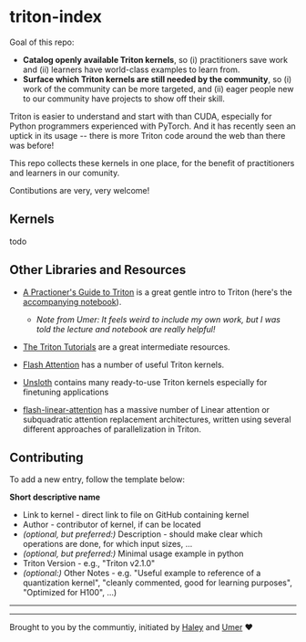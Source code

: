 # triton-index

Goal of this repo:
- **Catalog openly available Triton kernels**, so (i) practitioners save work and (ii) learners have world-class examples to learn from.
- **Surface which Triton kernels are still needed by the community**, so (i) work of the community can be more targeted, and (ii) eager people new to our community have projects to show off their skill.

Triton is easier to understand and start with than CUDA, especially for Python programmers experienced with PyTorch. And it has recently seen an uptick in its usage -- there is more Triton code around the web than there was before!

This repo collects these kernels in one place, for the benefit of practitioners and learners in our comunity.

Contibutions are very, very welcome!

## Kernels

todo


## Other Libraries and Resources

- [A Practioner's Guide to Triton](https://www.youtube.com/watch?v=DdTsX6DQk24&t=93s) is a great gentle intro to Triton (here's the [accompanying notebook](https://github.com/cuda-mode/lectures/blob/main/lecture%2014/A_Practitioners_Guide_to_Triton.ipynb)).
    - _Note from Umer: It feels weird to include my own work, but I was told the lecture and notebook are really helpful!_

- [The Triton Tutorials](https://triton-lang.org/main/getting-started/tutorials/index.html) are a great intermediate resources.
- [Flash Attention](https://github.com/Dao-AILab/flash-attention/tree/main/flash_attn/ops/triton) has a number of useful Triton kernels.
- [Unsloth](https://github.com/unslothai/unsloth) contains many ready-to-use Triton kernels especially for finetuning applications
- [flash-linear-attention](https://github.com/sustcsonglin/flash-linear-attention) has a massive number of Linear attention or subquadratic attention replacement architectures, written using several different approaches of parallelization in Triton.


## Contributing

To add a new entry, follow the template below:


**Short descriptive name**
- Link to kernel - direct link to file on GitHub containing kernel
- Author - contributor of kernel, if can be located
- _(optional, but preferred:)_ Description - should make clear which operations are done, for which input sizes, ...
- _(optional, but preferred:)_ Minimal usage example in python
- Triton Version - e.g., "Triton v2.1.0"
- _(optional:)_ Other Notes - e.g. "Useful example to reference of a quantization kernel", "cleanly commented, good for learning purposes", "Optimized for H100", ...)



---
---

Brought to you by the communtiy, initiated by [Haley](https://x.com/haileysch__) and [Umer](https://x.com/UmerHAdil) ❤️
